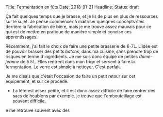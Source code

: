 Title: Fermentation en fûts
Date: 2018-01-21
Headline:
Status: draft

Ça fait quelques temps que je brasse, et je lis de plus en plus de ressources sur le sujet. Je pense commencer à maîtriser quelques concepts clés derrière la fabrication de bière, mais je me trouve assez mauvais pour ce qui est de mettre en pratique de manière simple et concise ces apprentissages.

Récemment, j'ai fait le choix de faire une petite brasserie de 6-7L. L'idée est de pouvoir brasser des petits *batchs*, dans ma cuisine, sans prendre trop de risques en terme d'ingrédients. Je me suis donc équipé de petites *dame-jeanne* de 5.5L. Elles rentrent dans mon frigo et servent à faire la fermentation. Le verre est simple à nettoyer. C'est parfait.

Je me disais que c'était l'occasion de faire un petit retour sur cet équipement, et sur ce procédé.


- La tête est assez petite, et il est donc assez difficile de faire rentrer des sacs de houblons par exemple.
je trouve que l'embouteillage est souvent difficile,

e me retrouve souvent avec des
